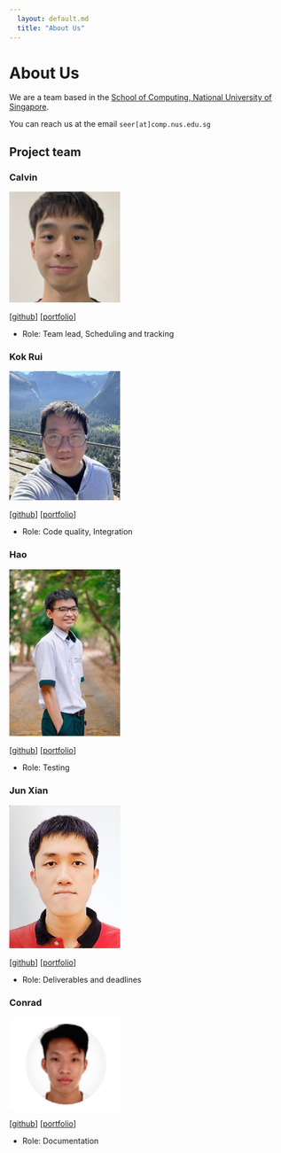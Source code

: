 ```yaml
---
  layout: default.md
  title: "About Us"
---
```


# About Us

We are a team based in the [School of Computing, National University of Singapore](http://www.comp.nus.edu.sg).

You can reach us at the email `seer[at]comp.nus.edu.sg`

## Project team

### Calvin

<img src="images/lordidiot.png" width="200px">

[[github](https://github.com/lordidiot)]
[[portfolio](team/lordidiot.md)]

- Role: Team lead, Scheduling and tracking

### Kok Rui

<img src="images/kokrui.png" width="200px">

[[github](http://github.com/kokrui)]
[[portfolio](team/kokrui.md)]

- Role: Code quality, Integration

### Hao

<img src="images/vn-hao.png" width="200px">

[[github](http://github.com/vn-hao)]
[[portfolio](team/vn-hao.md)]

- Role: Testing

### Jun Xian

<img src="images/limjunxian1.png" width="200px">

[[github](http://github.com/limjunxian1)]
[[portfolio](team/limjunxian1.md)]

- Role: Deliverables and deadlines

### Conrad

<img src="images/conradsoon.png" width="200px">

[[github](http://github.com/conradsoon)]
[[portfolio](team/conradsoon.md)]

- Role: Documentation

